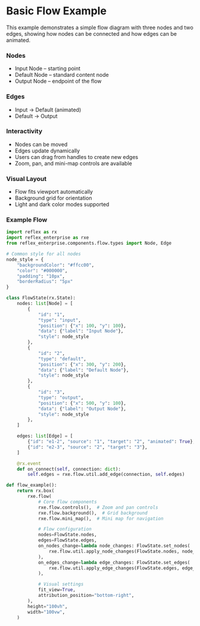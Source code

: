 # Basic Flow Example

This example demonstrates a simple flow diagram with three nodes and two edges, showing how nodes can be connected and how edges can be animated.

### Nodes

- Input Node – starting point
- Default Node – standard content node
- Output Node – endpoint of the flow

### Edges

- Input → Default (animated)
- Default → Output

### Interactivity

- Nodes can be moved
- Edges update dynamically
- Users can drag from handles to create new edges
- Zoom, pan, and mini-map controls are available

### Visual Layout

- Flow fits viewport automatically
- Background grid for orientation
- Light and dark color modes supported

### Example Flow

```python demo exec
import reflex as rx
import reflex_enterprise as rxe
from reflex_enterprise.components.flow.types import Node, Edge

# Common style for all nodes
node_style = {
    "backgroundColor": "#ffcc00",
    "color": "#000000",
    "padding": "10px",
    "borderRadius": "5px"
}

class FlowState(rx.State):
    nodes: list[Node] = [
        {
            "id": "1",
            "type": "input",
            "position": {"x": 100, "y": 100},
            "data": {"label": "Input Node"},
            "style": node_style
        },
        {
            "id": "2",
            "type": "default",
            "position": {"x": 300, "y": 200},
            "data": {"label": "Default Node"},
            "style": node_style
        },
        {
            "id": "3",
            "type": "output",
            "position": {"x": 500, "y": 100},
            "data": {"label": "Output Node"},
            "style": node_style
        },
    ]

    edges: list[Edge] = [
        {"id": "e1-2", "source": "1", "target": "2", "animated": True},
        {"id": "e2-3", "source": "2", "target": "3"},
    ]

    @rx.event
    def on_connect(self, connection: dict):
        self.edges = rxe.flow.util.add_edge(connection, self.edges)

def flow_example():
    return rx.box(
        rxe.flow(
            # Core flow components
            rxe.flow.controls(),  # Zoom and pan controls
            rxe.flow.background(),  # Grid background
            rxe.flow.mini_map(),  # Mini map for navigation

            # Flow configuration
            nodes=FlowState.nodes,
            edges=FlowState.edges,
            on_nodes_change=lambda node_changes: FlowState.set_nodes(
                rxe.flow.util.apply_node_changes(FlowState.nodes, node_changes)
            ),
            on_edges_change=lambda edge_changes: FlowState.set_edges(
                rxe.flow.util.apply_edge_changes(FlowState.edges, edge_changes)
            ),

            # Visual settings
            fit_view=True,
            attribution_position="bottom-right",
        ),
        height="100vh",
        width="100vw",
    )
```
